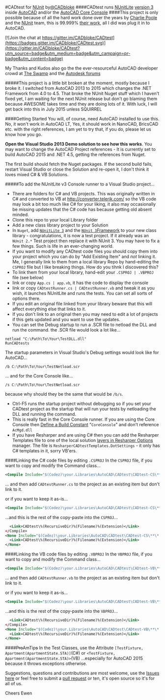 #CADtest for [NUnit](http://www.nunit.org/)  by[@CADbloke](http://CADbloke.com)
####CADtest runs [NUnitLite](http://www.nunit.org/index.php?p=nunitlite&r=3.0) [version 3](https://www.nuget.org/packages/NUnitLite) inside [AutoCAD](http://www.autodesk.com/products/autocad/overview) and/or the [AutoCAD Core Console](http://through-the-interface.typepad.com/through_the_interface/2012/02/the-autocad-2013-core-console.html)
####This project is only possible because of all the hard work done over the years by [Charlie Poole](http://www.charliepoole.org/) and the [NUnit](http://www.nunit.org/) team, this is 99.999% [their work](https://github.com/nunit), all I did was plug it in to AutoCAD.

[![Join the chat at https://gitter.im/CADbloke/CADtest](https://badges.gitter.im/CADbloke/CADtest.svg)](https://gitter.im/CADbloke/CADtest?utm_source=badge&utm_medium=badge&utm_campaign=pr-badge&utm_content=badge)

My Thanks and Kudos also go the the ever-resourceful AutoCAD developer crowd at [The Swamp](http://www.theswamp.org/index.php) and the [Autodesk forums](http://forums.autodesk.com/t5/net/bd-p/152)

#####This project is a little bit broken at the moment, mostly because I broke it. I switched from AutoCAD 2013 to 2015 which changes the .NET Framework from 4.0 to 4.5. That broke the NUnit Nuget stuff which I haven't fixed yet, I am waiting for the next NUnit release but don't go blaming them because AWESOME takes time and they are doing lots of it. With luck, I will get back into this in July 2015 unless SQUIRREL

####Getting Started
You will, of course, need AutoCAD installed to use this. No, it won't work in AutoCAD LT,
Yes, it should work in NanoCAD, BricsCAD etc. with the right references, I am yet to try that, if you do, please let us know how you go.

**Open the Visual Studio 2013 Demo solution to see how this works**.
You may want to change the AutoCAD Project references - It is currently set to build AutoCAD 2015 and .NET 4.5, getting the references from Nuget.

The first build should fetch the Nuget packages. If the second build fails, restart Visual Studio or close the Solution and re-open it, I don't think it loves mixed C# & VB Solutions.

#####To add the NUnitLite v3 Console runner to a Visual Studio project...
 - There are folders for C# and VB projects. This was originally written in C# and converted to VB at http://converter.telerik.com/ so the VB code may look a bit too much like C# for your liking, it also may occasionally be missing updates that the C# code has because getting old absent minded.
 - Clone this repo to your local Library folder
 - Add a new class library project to your Solution
 -  In `Nuget`, add [`NUnitLite 3`](https://www.nuget.org/packages/NUnitLite) and the [`NUnit 3`Framework](https://www.nuget.org/packages/NUnit) to your new class library - congratulations, it is now a test project. If it already was an `NUnit 2.*` Test project then replace it with NUnit 3. You may have to fix a few things. Such is life in an ever-changing world.
 - If you want to modify any CADtest code files you should copy them into your project which you can do by "Add Existing Item" and *not* linking it. Me, I generally link to them from a local library Repo by hand-editing the `CSPROJ` file but I like breaking things. How do you tihnk I discovered this?
 -  To link them from your local library, hand-edit your `.CSPROJ | .VBPROJ` file (see below) 
 -  link or copy `App.cs | app.vb`, it has the code to display the console
 - link or copy `CADtestRunner.cs | CADtestRunner.vb` and tweak it as you wish, it launches NUnitLite and runs the tests. You can set all sorts of options there. 
 - If you edit an original file linked from your library beware that this will affect everything else that links to it.
 -  If you don't link to an original then you may need to edit a lot of projects if this gets updated and you want to use the updates.
 -  You can set the Debug startup to run a .SCR file to netload the DLL and run the command. the .SCR file would look a lot like...
```
netload "C:\Path\To\Your\TestDLL.dll"
RunCADtests
```
The startup parameters in Visual Studio's Debug settings would look like for AutoCAD...
```
/b C:\Path\To\Your\TestNetload.scr
```
... and for the Core Console like...
```
/s C:\Path\To\Your\TestNetload.scr
```
 because why should they be the same that would be `/b/s`.
 
 -  Ctrl-F5 runs the startup project without debugging so if you set your CADtest project as the startup that will run your tests by netloading the DLL and running the command.
 - This is really fast in the Core Console runner. If you are using the Core Console then [Define a Build Constant](https://www.google.com.au/search?q=C%23+Define+a+Build+Constant) "`CoreConsole`" and don't reference `AcMgd.dll`
 - If you have Resharper and are using C# then you can add the Resharper Templates file to one of the local solution [layers in Resharper Options](https://www.jetbrains.com/resharper/help/Sharing_Configuration_Options.html) manager. The file is `ResharperCADtestTemplates.DotSettings` - it only has C# templates in it, sorry VB'ers.

####Linking the C# code files by editing `.CSPROJ`
In the `CSPROJ` file, if you want to copy and modify the Command class...

```xml
<Compile Include="$(Codez)\your.Libraries\AutoCAD\CADtest\CADtest-CS\**\*.cs" Exclude = "\CADtestRunner.cs>
```
... and then add `CADtestRunner.cs` to the project as an existing item but don't link to it.

or if you want to keep it as-is...

```xml
<Compile Include="$(Codez)\your.Libraries\AutoCAD\CADtest\CADtest-CS\**\*.cs">
```

...and this is the rest of the copy-paste into the `CSPROJ`...
```xml
  <Link>CADtest\%(RecursiveDir)%(Filename)%(Extension)</Link>
</Compile>
<None Include="$(Codez)\your.Libraries\AutoCAD\CADtest\CADtest-CS\**\*.txt">
  <Link>CADtest\%(RecursiveDir)%(Filename)%(Extension)</Link>
</None>
```

####Linking the VB code files by editing `.VBPROJ`
In the `VBPROJ` file, if you want to copy and modify the Command class...

```xml
<Compile Include="$(Codez)\your.Libraries\AutoCAD\CADtest\CADtest-VB\**\*.vb" Exclude = "\CADtestRunner.vb>
```
... and then add `CADtestRunner.vb` to the project as an existing item but don't link to it.

or  if you want to keep it as-is...

```xml
<Compile Include="$(Codez)\your.Libraries\AutoCAD\CADtest\CADtest-VB\**\*.vb">
```

...and this is the rest of the copy-paste into the `VBPROJ`...
```xml
  <Link>CADtest\%(RecursiveDir)%(Filename)%(Extension)</Link>
</Compile>
<None Include="$(Codez)\your.Libraries\AutoCAD\CADtest\CADtest-VB\**\*.txt">
  <Link>CADtest\%(RecursiveDir)%(Filename)%(Extension)</Link>
</None>
```
####~~Pro~~AmTip~~s~~
In the Test Classes, use the Attribute `[TestFixture, Apartment(ApartmentState.STA)]`(C#) or `<TestFixture, Apartment(ApartmentState.STA)>`(VB) ...especially for AutoCAD 2015 because it throws exceptions otherwise. 

Suggestions, questions and contributions are most welcome, use the [Issues here](https://github.com/CADbloke/CADtest/issues) or feel free to submit a [pull request](https://help.github.com/articles/using-pull-requests/) or ten, it's open source so it's for all of us.

Cheers
Ewen
